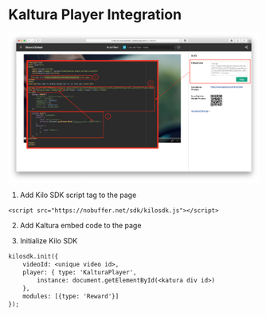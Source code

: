 # Kaltura Player Integration
![image](https://raw.githubusercontent.com/verasitytech/docs/master/integrations/img/Kaltura.png)

1. Add Kilo SDK script tag to the page
```
<script src="https://nobuffer.net/sdk/kilosdk.js"></script>
```

2. Add Kaltura embed code to the page

3. Initialize Kilo SDK
```
kilosdk.init({
	videoId: <unique video id>,
	player: { type: 'KalturaPlayer',
		instance: document.getElementById(<katura div id>)
	},
	modules: [{type: 'Reward'}]
});
```
